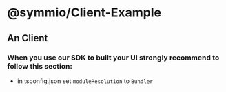 # @symmio/Client-Example

## An Client

### When you use our SDK to built your UI strongly recommend to follow this section:

- in tsconfig.json set `moduleResolution` to `Bundler`
